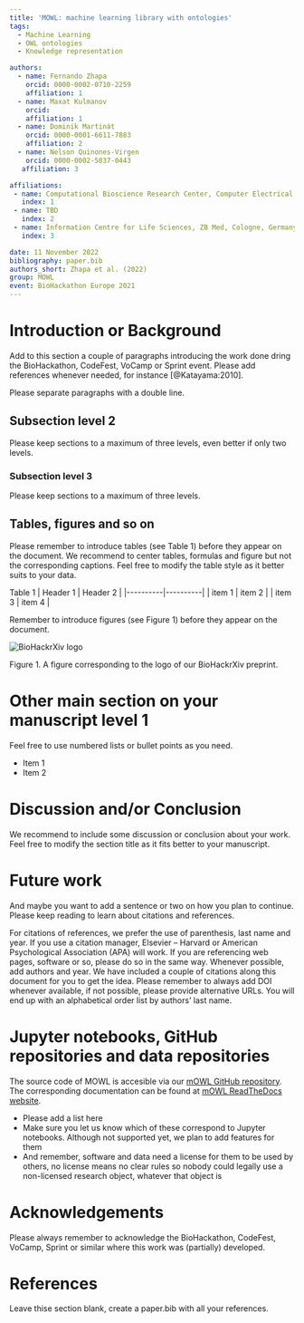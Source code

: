 ```yaml
---
title: 'MOWL: machine learning library with ontologies'
tags:
  - Machine Learning
  - OWL ontologies
  - Knowledge representation

authors:
  - name: Fernando Zhapa
    orcid: 0000-0002-0710-2259
    affiliation: 1
  - name: Maxat Kulmanov
    orcid: 
    affiliation: 1
  - name: Dominik Martinát
    orcid: 0000-0001-6611-7883
    affiliation: 2
  - name: Nelson Quinones-Virgen
    orcid: 0000-0002-5037-0443
   affiliation: 3

affiliations:
 - name: Computational Bioscience Research Center, Computer Electrical and Mathematical Sciences & Engineering Division, King Abdullah University of Science and Technology, Thuwal, Saudi Arabia
   index: 1
 - name: TBD
   index: 2
 - name: Information Centre for Life Sciences, ZB Med, Cologne, Germany
   index: 3

date: 11 November 2022
bibliography: paper.bib
authors_short: Zhapa et al. (2022)
group: MOWL
event: BioHackathon Europe 2021
---
```


# Introduction or Background

Add to this section a couple of paragraphs introducing the work done dring the BioHackathon, CodeFest, VoCamp or Sprint event. Please add references whenever needed, for instance [@Katayama:2010].

Please separate paragraphs with a double line.

## Subsection level 2

Please keep sections to a maximum of three levels, even better if only two levels.

### Subsection level 3

Please keep sections to a maximum of three levels.

## Tables, figures and so on

Please remember to introduce tables (see Table 1) before they appear on the document. We recommend to center tables, formulas and figure but not the corresponding captions. Feel free to modify the table style as it better suits to your data.

Table 1
| Header 1 | Header 2 |
|----------|----------|
| item 1   | item 2   |
| item 3   | item 4   |

Remember to introduce figures (see Figure 1) before they appear on the document. 

![BioHackrXiv logo](./biohackrxiv.png)
 
Figure 1. A figure corresponding to the logo of our BioHackrXiv preprint.

# Other main section on your manuscript level 1

Feel free to use numbered lists or bullet points as you need.
* Item 1
* Item 2

# Discussion and/or Conclusion

We recommend to include some discussion or conclusion about your work. Feel free to modify the section title as it fits better to your manuscript.

# Future work

And maybe you want to add a sentence or two on how you plan to continue. Please keep reading to learn about citations and references.

For citations of references, we prefer the use of parenthesis, last name and year. If you use a citation manager, Elsevier – Harvard or American Psychological Association (APA) will work. If you are referencing web pages, software or so, please do so in the same way. Whenever possible, add authors and year. We have included a couple of citations along this document for you to get the idea. Please remember to always add DOI whenever available, if not possible, please provide alternative URLs. You will end up with an alphabetical order list by authors’ last name.

# Jupyter notebooks, GitHub repositories and data repositories

The source code of MOWL is accesible via our [mOWL GitHub repository](https://github.com/bio-ontology-research-group/mowl). The corresponding documentation can be found at [mOWL ReadTheDocs website](https://mowl.readthedocs.io/en/latest/).

* Please add a list here
* Make sure you let us know which of these correspond to Jupyter notebooks. Although not supported yet, we plan to add features for them
* And remember, software and data need a license for them to be used by others, no license means no clear rules so nobody could legally use a non-licensed research object, whatever that object is

# Acknowledgements
Please always remember to acknowledge the BioHackathon, CodeFest, VoCamp, Sprint or similar where this work was (partially) developed.

# References

Leave thise section blank, create a paper.bib with all your references.
